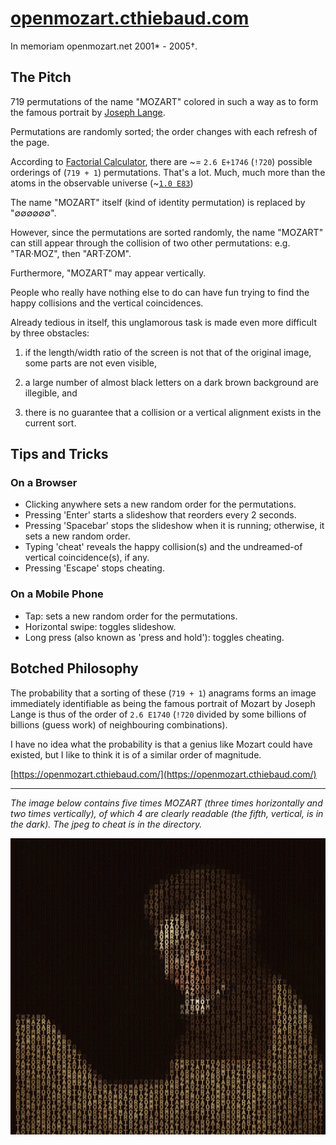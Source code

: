 # [openmozart.cthiebaud.com](https://openmozart.cthiebaud.com/)

In memoriam openmozart.net 2001* - 2005†. 

## The Pitch

719 permutations of the name "MOZART" colored in such a way as to form the famous portrait by [Joseph Lange](https://en.wikipedia.org/wiki/Joseph_Lange).

Permutations are randomly sorted; the order changes with each refresh of the page.

According to [Factorial Calculator](https://www.calculatorsoup.com/calculators/discretemathematics/factorials.php), there are \~= ``2.6 E+1746`` (``!720``) 
possible orderings of (``719 + 1``) permutations. That's a lot. Much, much more than the atoms in the observable universe (\~[``1.0 E83``](https://www.universetoday.com/36302/atoms-in-the-universe/))

The name "MOZART" itself (kind of identity permutation) is replaced by "∅∅∅∅∅∅".

However, since the permutations are sorted randomly, the name "MOZART" can still appear through the collision of two other permutations: e.g. "TAR·MOZ", then "ART·ZOM".

Furthermore, "MOZART" may appear vertically.

People who really have nothing else to do can have fun trying to find the happy collisions and the vertical coincidences.

Already tedious in itself, this unglamorous task is made even more difficult by three obstacles:

1. if the length/width ratio of the screen is not that of the original image, some parts are not even visible,

2. a large number of almost black letters on a dark brown background are illegible, and

3. there is no guarantee that a collision or a vertical alignment exists in the current sort.

## Tips and Tricks

### On a Browser

* Clicking anywhere sets a new random order for the permutations.
* Pressing 'Enter' starts a slideshow that reorders every 2 seconds.
* Pressing 'Spacebar' stops the slideshow when it is running; otherwise, it sets a new random order.
* Typing 'cheat' reveals the happy collision(s) and the undreamed-of vertical coincidence(s), if any.
* Pressing 'Escape' stops cheating.

### On a Mobile Phone

* Tap: sets a new random order for the permutations.
* Horizontal swipe: toggles slideshow.
* Long press (also known as 'press and hold'): toggles cheating.

## Botched Philosophy

The probability that a sorting of these (``719 + 1``) anagrams forms an image immediately identifiable as being the famous portrait of Mozart by Joseph Lange is thus of the order of ``2.6 E1740`` (``!720`` divided by some billions of billions (guess work) of neighbouring combinations).

I have no idea what the probability is that a genius like Mozart could have existed, but I like to think it is of a similar order of magnitude.

[https://openmozart.cthiebaud.com/](https://openmozart.cthiebaud.com/)

---

*The image below contains five times MOZART (three times horizontally and two times vertically), of which 4 are clearly readable (the fifth, vertical, is in the dark). The jpeg to cheat is in the directory.*

![5 matches](matches-5.jpg)
